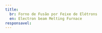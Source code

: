 ```yaml
---
title:
  br: Forno de Fusão por Feixe de Elétrons
  en: Electron beam Melting Furnace
responsavel:
---
```

